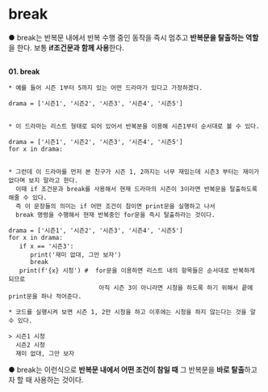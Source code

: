 # break
● break는 반복문 내에서 반복 수행 중인 동작을 즉시 멈추고 **반복문을 탈출하는 역할**을 한다. 보통 **if조건문과 함께 사용**한다.
##
**01. break**
```
* 예를 들어 시즌 1부터 5까지 있는 어떤 드라마가 있다고 가정하겠다.

drama = ['시즌1', '시즌2', '시즌3', '시즌4', '시즌5']


* 이 드라마는 리스트 형태로 되어 있어서 반복분을 이용해 시즌1부터 순서대로 볼 수 있다.

drama = ['시즌1', '시즌2', '시즌3', '시즌4', '시즌5']
for x in drama:


* 그런데 이 드라마를 먼저 본 친구가 시즌 1, 2까지는 너무 재밌는데 시즌3 부터는 재미가 없다며 보지 말라고 한다.
  이때 if 조건문과 break를 사용해서 현재 드라마의 시즌이 3이라면 반복문을 탈출하도록 해줄 수 있다.
  즉 이 문장들의 의미는 if 어떤 조건이 참이면 print문을 실행하고 나서
  break 명령을 수행해서 현재 반복중인 for문을 즉시 탈출하라는 것이다.

drama = ['시즌1', '시즌2', '시즌3', '시즌4', '시즌5']
for x in drama:
   if x == '시즌3':
      print('재미 없대, 그만 보자')
      break
   print(f'{x} 시청') #  for문을 이용하면 리스트 내의 항목들은 순서대로 반복하게 되므로
                         아직 시즌 3이 아니라면 시청을 하도록 하기 위해서 끝에 print문을 하나 적어준다.

* 코드를 실행시켜 보면 시즌 1, 2만 시청을 하고 이후에는 시청을 하지 않는다는 것을 알 수 있다.

> 시즌1 시청
  시즌2 시청
  재미 없대, 그만 보자
```

● break는 이런식으로 **반복문 내에서 어떤 조건이 참일 때** 그 반복문을 **바로 탈출**하고자 할 때 사용하는 것이다.
